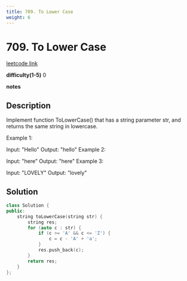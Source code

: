```yaml
---
title: 709. To Lower Case
weight: 6
---
```

# 709. To Lower Case
[leetcode link](https://leetcode.com/problems/to-lower-case/)

**difficulty(1-5)** 
0

**notes**   


## Description
Implement function ToLowerCase() that has a string parameter str, and returns the same string in lowercase.

Example 1:

Input: "Hello"
Output: "hello"
Example 2:

Input: "here"
Output: "here"
Example 3:

Input: "LOVELY"
Output: "lovely"

## Solution
```c++
class Solution {
public:
    string toLowerCase(string str) {
        string res;
        for (auto c : str) {
            if (c >= 'A' && c <= 'Z') {
                c = c - 'A' + 'a';
            }
            res.push_back(c);
        }
        return res;
    }
};
```